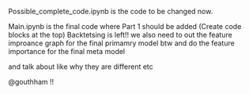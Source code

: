 Possible_complete_code.ipynb is the code to be changed now.


Main.ipynb is the final code where Part 1 should be added (Create code blocks at the top)
Backtetsing is left!!
we also need to out the feature improance graph for the final primamry model btw
and do the feature importance for the final meta model

and talk about like why they are different etc

@gouthham !!
